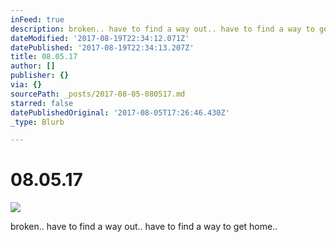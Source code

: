 ```yaml
---
inFeed: true
description: broken.. have to find a way out.. have to find a way to get home..
dateModified: '2017-08-19T22:34:12.071Z'
datePublished: '2017-08-19T22:34:13.207Z'
title: 08.05.17
author: []
publisher: {}
via: {}
sourcePath: _posts/2017-08-05-080517.md
starred: false
datePublishedOriginal: '2017-08-05T17:26:46.430Z'
_type: Blurb

---
```

# 08.05.17
![](https://the-grid-user-content.s3-us-west-2.amazonaws.com/9220b7f6-5c65-46d9-a431-4c50e2d7d363.jpg)

broken.. have to find a way out.. have to find a way to get home..